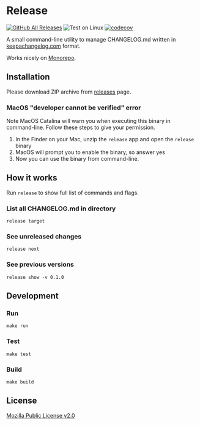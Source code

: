 # Release

[![GitHub All Releases](https://img.shields.io/github/downloads/tomodian/release/total?style=social)](https://github.com/tomodian/release/releases)
![Test on Linux](https://github.com/tomodian/release/workflows/Test%20on%20Linux/badge.svg?branch=develop)
[![codecov](https://codecov.io/gh/tomodian/release/branch/develop/graph/badge.svg)](https://codecov.io/gh/tomodian/release)

A small command-line utility to manage CHANGELOG.md written in [keepachangelog.com](https://keepachangelog.com) format.

Works nicely on [Monorepo](https://en.wikipedia.org/wiki/Monorepo).

## Installation

Please download ZIP archive from [releases](https://github.com/tomodian/release/releases) page.

### MacOS "developer cannot be verified" error

Note MacOS Catalina will warn you when executing this binary in command-line.
Follow these steps to give your permission.

1. In the Finder on your Mac, unzip the `release` app and open the `release` binary
2. MacOS will prompt you to enable the binary, so answer yes
3. Now you can use the binary from command-line.

## How it works

Run `release` to show full list of commands and flags.

### List all CHANGELOG.md in directory

    release target

### See unreleased changes

    release next

### See previous versions

    release show -v 0.1.0

## Development

### Run

    make run

### Test

    make test

### Build

    make build

## License

[Mozilla Public License v2.0](LICENSE)
